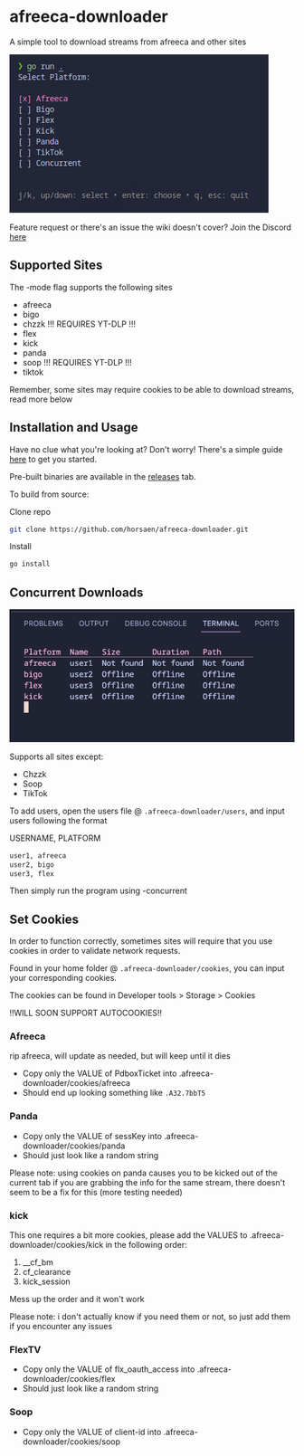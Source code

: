 # afreeca-downloader

A simple tool to download streams from afreeca and other sites

![tui screenshot](https://raw.githubusercontent.com/horsaen/imgstore/main/afreeca-downloader/tui.png)

Feature request or there's an issue the wiki doesn't cover? Join the Discord [here](https://discord.gg/yzNM7CPn4s)

## Supported Sites

The -mode flag supports the following sites

- afreeca
- bigo
- chzzk !!! REQUIRES YT-DLP !!!
- flex
- kick
- panda
- soop !!! REQUIRES YT-DLP !!!
- tiktok

Remember, some sites may require cookies to be able to download streams, read more below

## Installation and Usage

Have no clue what you're looking at? Don't worry! There's a simple guide [here](docs/getting-started.md) to get you started.

Pre-built binaries are available in the [releases](https://github.com/horsaen/afreeca-downloader/releases) tab.

To build from source:

Clone repo
```bash
git clone https://github.com/horsaen/afreeca-downloader.git
```

Install
```bash
go install
```

## Concurrent Downloads

![concurrent screenshot](https://raw.githubusercontent.com/horsaen/imgstore/main/afreeca-downloader/concurrent.png)

Supports all sites except:
- Chzzk
- Soop
- TikTok

To add users, open the users file @ `.afreeca-downloader/users`, and input users following the format

USERNAME, PLATFORM

```
user1, afreeca
user2, bigo
user3, flex
```

Then simply run the program using -concurrent

## Set Cookies

In order to function correctly, sometimes sites will require that you use cookies in order to validate network requests.

Found in your home folder @ `.afreeca-downloader/cookies`, you can input your corresponding cookies.

The cookies can be found in Developer tools > Storage > Cookies

!!WILL SOON SUPPORT AUTOCOOKIES!!

### Afreeca

rip afreeca, will update as needed, but will keep until it dies

- Copy only the VALUE of PdboxTicket into .afreeca-downloader/cookies/afreeca
- Should end up looking something like ``.A32.7bbT5``

### Panda

- Copy only the VALUE of sessKey into .afreeca-downloader/cookies/panda
- Should just look like a random string

Please note: using cookies on panda causes you to be kicked out of the current tab if you are grabbing the info for the same stream, there doesn't seem to be a fix for this (more testing needed)

### kick
This one requires a bit more cookies, please add the VALUES to .afreeca-downloader/cookies/kick in the following order:

1. __cf_bm
2. cf_clearance
3. kick_session

Mess up the order and it won't work

Please note: i don't actually know if you need them or not, so just add them if you encounter any issues

### FlexTV
- Copy only the VALUE of flx_oauth_access into .afreeca-downloader/cookies/flex
- Should just look like a random string

### Soop

- Copy only the VALUE of client-id into .afreeca-downloader/cookies/soop